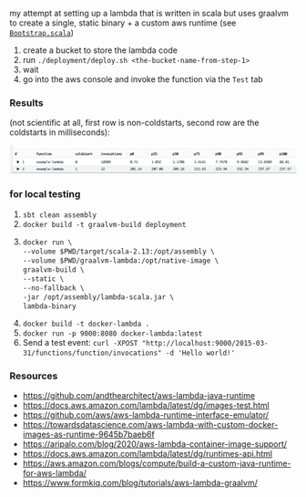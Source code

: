 my attempt at setting up a lambda that is written in scala but uses graalvm to create a single, static binary + a custom
aws runtime (see [`Bootstrap.scala`](./src/main/scala/example/Bootstrap.scala))

1. create a bucket to store the lambda code
2. run `./deployment/deploy.sh <the-bucket-name-from-step-1>`
3. wait
4. go into the aws console and invoke the function via the `Test` tab

### Results

(not scientific at all, first row is non-coldstarts, second row are the coldstarts in milliseconds):

![Results](./results.png)

### for local testing

1. `sbt clean assembly`
2. `docker build -t graalvm-build deployment`
3. ```
   docker run \
   --volume $PWD/target/scala-2.13:/opt/assembly \
   --volume $PWD/graalvm-lambda:/opt/native-image \
   graalvm-build \
   --static \
   --no-fallback \
   -jar /opt/assembly/lambda-scala.jar \
   lambda-binary
   ```
4. `docker build -t docker-lambda .`
5. `docker run -p 9000:8080 docker-lambda:latest`
6. Send a test event: `curl -XPOST "http://localhost:9000/2015-03-31/functions/function/invocations" -d 'Hello world!'`

### Resources

- https://github.com/andthearchitect/aws-lambda-java-runtime
- https://docs.aws.amazon.com/lambda/latest/dg/images-test.html
- https://github.com/aws/aws-lambda-runtime-interface-emulator/
- https://towardsdatascience.com/aws-lambda-with-custom-docker-images-as-runtime-9645b7baeb6f
- https://aripalo.com/blog/2020/aws-lambda-container-image-support/
- https://docs.aws.amazon.com/lambda/latest/dg/runtimes-api.html
- https://aws.amazon.com/blogs/compute/build-a-custom-java-runtime-for-aws-lambda/
- https://www.formkiq.com/blog/tutorials/aws-lambda-graalvm/
